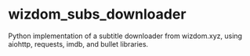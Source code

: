 # wizdom_subs_downloader
Python implementation of a subtitle downloader from wizdom.xyz, using aiohttp, requests, imdb, and bullet libraries.
